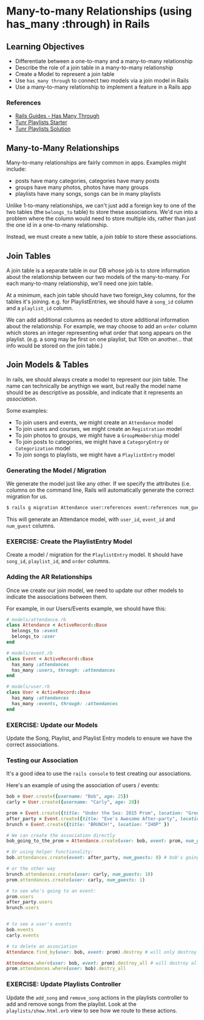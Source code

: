# Many-to-many Relationships (using has_many :through) in Rails

## Learning Objectives

* Differentiate between a one-to-many and a many-to-many relationship
* Describe the role of a join table in a many-to-many relationship
* Create a Model to represent a join table
* Use `has_many through` to connect two models via a join model in Rails
* Use a many-to-many relationship to implement a feature in a Rails app

### References

* [Rails Guides - Has Many Through](http://guides.rubyonrails.org/association_basics.html#the-has-many-through-association)
* [Tunr Playlists Starter](https://github.com/ga-dc/tunr_rails/tree/playlists-starter)
* [Tunr Playlists Solution](https://github.com/ga-dc/tunr_rails/tree/playlists-solution)

## Many-to-Many Relationships

Many-to-many relationships are fairly common in apps. Examples might include:

* posts have many categories, categories have many posts
* groups have many photos, photos have many groups
* playlists have many songs, songs can be in many playlists

Unlike 1-to-many relationships, we can't just add a foreign key to one of the
two tables (the `belongs_to` table) to store these associations. We'd run into a
problem where the column would need to store multiple ids, rather than just the
one id in a one-to-many relationship.

Instead, we must create a new table, a *join table* to store these associations.

## Join Tables

A join table is a separate table in our DB whose job is to store information
about the relationship between our two models of the many-to-many. For each
many-to-many relationship, we'll need one join table.

At a minimum, each join table should have two foreign_key columns, for the tables
it's joining. e.g. for PlaylistEntries, we should have a `song_id` column and
a `playlist_id` column.

We can add additional columns as needed to store additional information about
the relationship. For example, we may choose to add an `order` column which
stores an integer representing what order that song appears on the playlist.
(e.g. a song may be first on one playlist, but 10th on another... that info
would be stored on the join table.)

## Join Models & Tables

In rails, we should always create a model to represent our join table. The name
can technically be anythign we want, but really the model name should be as
descriptive as possible, and indicate that it represents an *association*.

Some examples:
* To join users and events, we might create an `Attendance` model
* To join users and courses, we might create an `Registration` model
* To join photos to groups, we might have a `GroupMembership` model
* To join posts to categories, we might have a `CategoryEntry` or `Categorization` model
* To join songs to playlists, we might have a `PlaylistEntry` model

### Generating the Model / Migration

We generate the model just like any other. If we specify the attributes (i.e.
columns on the command line, Rails will automatically generate the correct
migration for us.

```bash
$ rails g migration Attendance user:references event:references num_guests:integer
```

This will generate an Attendance model, with `user_id`, `event_id` and
`num_guest` columns.

### EXERCISE: Create the PlaylistEntry Model

Create a model / migration for the `PlaylistEntry` model. It should have `song_id`,
`playlist_id`, and `order` columns.

### Adding the AR Relationships

Once we create our join model, we need to update our other models to indicate
the associations between them.

For example, in our Users/Events example, we should have this:

```ruby
# models/attendance.rb
class Attendance < ActiveRecord::Base
  belongs_to :event
  belongs_to :user
end

# models/event.rb
class Event < ActiveRecord::Base
  has_many :attendances
  has_many :users, through: :attendances
end

# models/user.rb
class User < ActiveRecord::Base
  has_many :attendances
  has_many :events, through: :attendances
end
```

### EXERCISE: Update our Models

Update the Song, Playlist, and Playlist Entry models to ensure we have the
correct associations.

### Testing our Association

It's a good idea to use the `rails console` to test creating our associations.

Here's an example of using the association of users / events:

```ruby
bob = User.create({username: "Bob", age: 25})
carly = User.create({username: "Carly", age: 28})

prom = Event.create({title: "Under the Sea: 2015 Prom", location: "Greenville High School"})
after_party = Event.create({title: "Eve's Awesome After-party", location: "Super Secret!" })
brunch = Event.create({title: "BRUNCH!", location: "IHOP" })

# We can create the association directly
bob_going_to_the_prom = Attendance.create(user: bob, event: prom, num_guests: 1)

# Or using helper functionality:
bob.attendances.create(event: after_party, num_guests: 0) # bob's going alone :(

# or the other way
brunch.attendances.create(user: carly, num_guests: 10)
prom.attendances.create(user: carly, num_guests: 1)

# to see who's going to an event:
prom.users
after_party.users
brunch.users


# to see a user's events
bob.events
carly.events

# to delete an association
Attendance.find_by(user: bob, event: prom).destroy # will only destroy the first one that matches

Attendance.where(user: bob, event: prom).destroy_all # will destroy all that match
prom.attendances.where(user: bob).destry_all
```

### EXERCISE: Update Playlists Controller

Update the `add_song` and `remove_song` actions in the playlists controller to
add and remove songs from the playlist. Look at the `playlists/show.html.erb`
view to see how we route to these actions.
